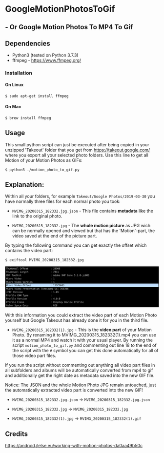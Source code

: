 # GoogleMotionPhotosToGif
## - Or Google Motion Photos To MP4 To Gif

## Dependencies 
* Python3 (tested on Python 3.7.3)
* ffmpeg - https://www.ffmpeg.org/ 

### Installation
#### On Linux
`$ sudo apt-get install ffmpeg`</br>

#### On Mac
`$ brew install ffmpeg`</br>

## Usage

This small python script can just be executed after being copied in your unzipped 'Takeout' folder that you get from https://takeout.google.com/ where you export all your selected photo folders. Use this line to get all Motion of your Motion Photos as GIFs:

```
$ python3 ./motion_photo_to_gif.py
```

## Explanation:

Within all your folders, for example `Takeout/Google Photos/2019-03-30` you have normally three files for each normal photo you took:

* `MVIMG_20200315_182332.jpg.json` - This file contains **metadata** like the link to the original photo.

* `MVIMG_20200315_182332.jpg` - The **whole motion picture** as JPG wich can be normally opened and viewed but that has the 'Motion'-part, the video saved at the end of the picture part.

By typing the following command you can get exactly the offset which contains the video part:
```
$ exiftool MVIMG_20200315_182332.jpg
```
![Console Output](console_output.png)

With this information you could extract the video part of each Motion Photo yourself but Google Takeout has already done it for you in the third file.

* `MVIMG_20200315_182332(1).jpg` - This is the **video part** of your Motion Photo. By renaming it to MVIMG_20200315_182332(1).mp4 you can use it as a normal MP4 and watch it with your usual player. By running the script `motion_photo_to_gif.py` and commenting out line 18 to the end of the script with the `#` symbol you can get this done automatically for all of those video part files.

If you run the script without commenting out anything all video part files in all subfolders and albums will be automatically converted from mp4 to gif and additionally get the right date as metadata saved into the new GIF file.

Notice: The JSON and the whole Motion Photo JPG remain untouched, just the automatically extracted video part is converted into the new GIF!

* `MVIMG_20200315_182332.jpg.json` -> `MVIMG_20200315_182332.jpg.json`

* `MVIMG_20200315_182332.jpg` -> `MVIMG_20200315_182332.jpg`

* `MVIMG_20200315_182332(1).jpg` -> `MVIMG_20200315_182332(1).gif`


## Credits

https://android.jlelse.eu/working-with-motion-photos-da0aa49b50c
